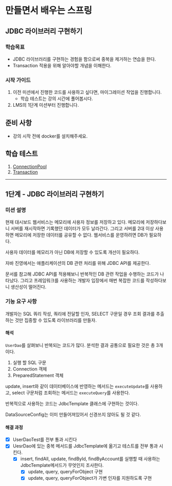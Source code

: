 # 만들면서 배우는 스프링

## JDBC 라이브러리 구현하기

### 학습목표

- JDBC 라이브러리를 구현하는 경험을 함으로써 중복을 제거하는 연습을 한다.
- Transaction 적용을 위해 알아야할 개념을 이해한다.

### 시작 가이드

1. 이전 미션에서 진행한 코드를 사용하고 싶다면, 마이그레이션 작업을 진행합니다.
    - 학습 테스트는 강의 시간에 풀어봅시다.
2. LMS의 1단계 미션부터 진행합니다.

## 준비 사항

- 강의 시작 전에 docker를 설치해주세요.

## 학습 테스트

1. [ConnectionPool](study/src/test/java/connectionpool)
2. [Transaction](study/src/test/java/transaction)

---

## 1단계 - JDBC 라이브러리 구현하기

### 미션 설명

현재 대시보드 웹서비스는 메모리에 사용자 정보를 저장하고 있다.
메모리에 저장하다보니 서버를 재시작하면 기록했던 데이터가 모두 날라간다.
그리고 서버를 2대 이상 사용하면 메모리에 저장한 데이터를 공유할 수 없다.
웹서비스를 운영하려면 DB가 필요하다.

사용자 데이터를 메모리가 아닌 DB에 저장할 수 있도록 개선이 필요하다.

자바 진영에서는 애플리케이션의 DB 관련 처리를 위해 JDBC API를 제공한다.

문서를 참고해 JDBC API를 적용해보니 반복적인 DB 관련 작업을 수행하는 코드가 나타났다.
그리고 프레임워크를 사용하는 개발자 입장에서 매번 복잡한 코드를 작성하다보니 생산성이 떨어진다.

### 기능 요구 사항

개발자는 SQL 쿼리 작성, 쿼리에 전달할 인자, SELECT 구문일 경우 조회 결과를 추출하는 것만 집중할 수 있도록 라이브러리를 만들자.

#### 해석

`UserDao`를 살펴보니 반복되는 코드가 많다. 분석한 결과 공통으로 필요한 것은 총 3개이다.

1. 실행 할 SQL 구문
2. Connection 객체
3. PreparedStatement 객체

update, insert와 같이 데이터베이스에 반영하는 메서드는 `executeUpdate`를 사용하고,
select 구문처럼 조회하는 메서드는 `executeQuery`를 사용한다.

반복적으로 사용하는 코드는 JdbcTemplate 클래스에 구현하는 것이다.

DataSourceConfig는 이미 만들어져있어서 신경쓰지 않아도 될 것 같다.

#### 해결 과정

- [x] UserDaoTest를 전부 통과 시킨다
- [x] UesrDao에 있는 중복 메서드를 JdbcTemplate에 옮기고 테스트를 전부 통과 시킨다.
    - [x] insert, findAll, update, findById, findByAccount를 실행할 때 사용하는 JdbcTemplate메서드가 무엇인지 조사한다.
        - [x] update, query, queryForObject 구현
        - [x] update, query, queryForObject가 가변 인자를 지원하도록 구현